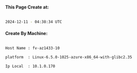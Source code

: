 
   
#### This Page Create at:

```bash

2024-12-11 - 04:38:34 UTC

```

#### Create By Machine:

```bash

Host Name : fv-az1433-10

platform  : Linux-6.5.0-1025-azure-x86_64-with-glibc2.35

Ip Local  : 10.1.0.170

```

